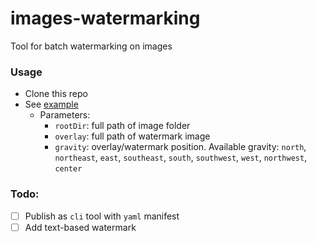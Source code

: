 # images-watermarking
Tool for batch watermarking on images


### Usage

* Clone this repo
* See [example](https://github.com/hynra/images-watermarking/tree/master/example)
  * Parameters:
    * `rootDir`: full path of image folder
    * `overlay`: full path of watermark image
    * `gravity`: overlay/watermark position. Available gravity: `north`, `northeast`, `east`, `southeast`, `south`, `southwest`, `west`, `northwest`, `center`

### Todo:

* [ ] Publish as `cli` tool with `yaml` manifest
* [ ] Add text-based watermark
